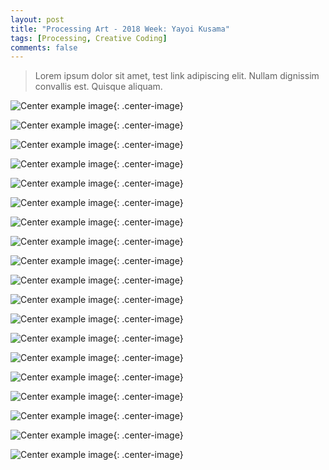 ```yaml
---
layout: post
title: "Processing Art - 2018 Week: Yayoi Kusama"
tags: [Processing, Creative Coding]
comments: false
---
```


> Lorem ipsum dolor sit amet, test link adipiscing elit. Nullam dignissim convallis est. Quisque aliquam.

![Center example image](https://raw.githubusercontent.com/cyrus-education/cyrus-education.github.io/master/images/1.gif "Center"){: .center-image}


![Center example image](https://raw.githubusercontent.com/cyrus-education/cyrus-education.github.io/master/images/2.gif "Center"){: .center-image}

![Center example image](https://raw.githubusercontent.com/cyrus-education/cyrus-education.github.io/master/images/3.gif "Center"){: .center-image}


![Center example image](https://raw.githubusercontent.com/cyrus-education/cyrus-education.github.io/master/images/5.gif "Center"){: .center-image}

![Center example image](https://raw.githubusercontent.com/cyrus-education/cyrus-education.github.io/master/images/6.gif "Center"){: .center-image}

![Center example image](https://raw.githubusercontent.com/cyrus-education/cyrus-education.github.io/master/images/7.gif "Center"){: .center-image}

![Center example image](https://raw.githubusercontent.com/cyrus-education/cyrus-education.github.io/master/images/8.gif "Center"){: .center-image}

![Center example image](https://raw.githubusercontent.com/cyrus-education/cyrus-education.github.io/master/images/9.gif "Center"){: .center-image}

![Center example image](https://raw.githubusercontent.com/cyrus-education/cyrus-education.github.io/master/images/10.gif "Center"){: .center-image}

![Center example image](https://raw.githubusercontent.com/cyrus-education/cyrus-education.github.io/master/images/11.gif "Center"){: .center-image}

![Center example image](https://raw.githubusercontent.com/cyrus-education/cyrus-education.github.io/master/images/12.gif "Center"){: .center-image}

![Center example image](https://raw.githubusercontent.com/cyrus-education/cyrus-education.github.io/master/images/13.gif "Center"){: .center-image}

![Center example image](https://raw.githubusercontent.com/cyrus-education/cyrus-education.github.io/master/images/14.gif "Center"){: .center-image}

![Center example image](https://raw.githubusercontent.com/cyrus-education/cyrus-education.github.io/master/images/15.gif "Center"){: .center-image}

![Center example image](https://raw.githubusercontent.com/cyrus-education/cyrus-education.github.io/master/images/16.gif "Center"){: .center-image}

![Center example image](https://raw.githubusercontent.com/cyrus-education/cyrus-education.github.io/master/images/17.gif "Center"){: .center-image}

![Center example image](https://raw.githubusercontent.com/cyrus-education/cyrus-education.github.io/master/images/18.gif "Center"){: .center-image}

![Center example image](https://raw.githubusercontent.com/cyrus-education/cyrus-education.github.io/master/images/19.gif "Center"){: .center-image}

![Center example image](https://raw.githubusercontent.com/cyrus-education/cyrus-education.github.io/master/images/20.gif "Center"){: .center-image}
